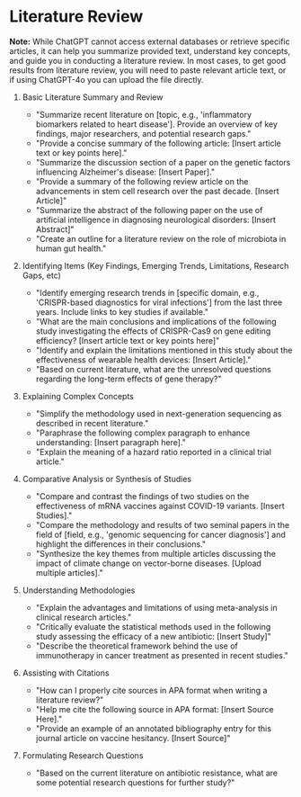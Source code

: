 # Literature Review

**Note:** While ChatGPT cannot access external databases or retrieve specific articles, it can help you summarize provided text, understand key concepts, and guide you in conducting a literature review. 
In most cases, to get good results from literature review, you will need to paste relevant article text, or if using ChatGPT-4o you can upload the file directly.

1. Basic Literature Summary and Review
    * "Summarize recent literature on [topic, e.g., 'inflammatory biomarkers related to heart disease']. Provide an overview of key findings, major researchers, and potential research gaps."
    * "Provide a concise summary of the following article: [Insert article text or key points here]."
    * "Summarize the discussion section of a paper on the genetic factors influencing Alzheimer's disease: [Insert Paper]."
    * "Provide a summary of the following review article on the advancements in stem cell research over the past decade. [Insert Article]"
    * "Summarize the abstract of the following paper on the use of artificial intelligence in diagnosing neurological disorders: [Insert Abstract]"
    * "Create an outline for a literature review on the role of microbiota in human gut health."
      
2. Identifying Items (Key Findings, Emerging Trends, Limitations, Research Gaps, etc)
    * "Identify emerging research trends in [specific domain, e.g., 'CRISPR-based diagnostics for viral infections'] from the last three years. Include links to key studies if available."
    * "What are the main conclusions and implications of the following study investigating the effects of CRISPR-Cas9 on gene editing efficiency? [Insert article text or key points here]"
    * "Identify and explain the limitations mentioned in this study about the effectiveness of wearable health devices: [Insert Article]."
    * "Based on current literature, what are the unresolved questions regarding the long-term effects of gene therapy?"
      
3. Explaining Complex Concepts
    * "Simplify the methodology used in next-generation sequencing as described in recent literature."
    * "Paraphrase the following complex paragraph to enhance understanding: [Insert paragraph here]."
    * "Explain the meaning of a hazard ratio reported in a clinical trial article."
      
4. Comparative Analysis or Synthesis of Studies
    * "Compare and contrast the findings of two studies on the effectiveness of mRNA vaccines against COVID-19 variants. [Insert Studies]."
    * "Compare the methodology and results of two seminal papers in the field of [field, e.g., 'genomic sequencing for cancer diagnosis'] and highlight the differences in their conclusions."
    * "Synthesize the key themes from multiple articles discussing the impact of climate change on vector-borne diseases. [Upload multiple articles]."
      
5. Understanding Methodologies
    * "Explain the advantages and limitations of using meta-analysis in clinical research articles."
    * "Critically evaluate the statistical methods used in the following study assessing the efficacy of a new antibiotic: [Insert Study]"
    * "Describe the theoretical framework behind the use of immunotherapy in cancer treatment as presented in recent studies."
      
6. Assisting with Citations
    * "How can I properly cite sources in APA format when writing a literature review?"
    * "Help me cite the following source in APA format: [Insert Source Here]."
    * "Provide an example of an annotated bibliography entry for this journal article on vaccine hesitancy. [Insert Source]"
      
7. Formulating Research Questions
    * "Based on the current literature on antibiotic resistance, what are some potential research questions for further study?"

